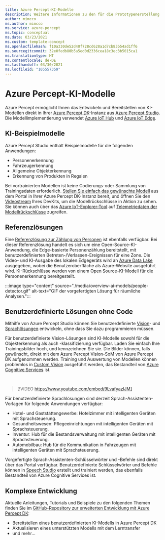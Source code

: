 ```yaml
---
title: Azure Percept-KI-Modelle
description: Weitere Informationen zu den für die Prototypenerstellung und Bereitstellung verfügbaren KI-Modellen
author: mimcco
ms.author: mimcco
ms.service: azure-percept
ms.topic: conceptual
ms.date: 03/23/2021
ms.custom: template-concept
ms.openlocfilehash: f10a330de52d40f728cd628a1d7cb83b54ad1ff6
ms.sourcegitcommit: 32e0fedb80b5a5ed0d2336cea18c3ec3b5015ca1
ms.translationtype: HT
ms.contentlocale: de-DE
ms.lasthandoff: 03/30/2021
ms.locfileid: "105557359"
---
```

# <a name="azure-percept-ai-models"></a>Azure Percept-KI-Modelle

Azure Percept ermöglicht Ihnen das Entwickeln und Bereitstellen von KI-Modellen direkt in Ihrer [Azure Percept DK](./overview-azure-percept-dk.md)-Instanz aus [Azure Percept Studio](https://go.microsoft.com/fwlink/?linkid=2135819). Die Modellimplementierung verwendet [Azure IoT Hub](https://azure.microsoft.com/services/iot-hub/) und [Azure IoT Edge](https://azure.microsoft.com/services/iot-edge/#iotedge-overview).

## <a name="sample-ai-models"></a>KI-Beispielmodelle

Azure Percept Studio enthält Beispielmodelle für die folgenden Anwendungen:

- Personenerkennung
- Fahrzeugerkennung
- Allgemeine Objekterkennung
- Erkennung von Produkten in Regalen

Bei vortrainierten Modellen ist keine Codierungs-oder Sammlung von Trainingsdaten erforderlich. [Stellen Sie einfach das gewünschte Modell](./how-to-deploy-model.md) aus dem Portal in Ihrer Azure Percept DK-Instanz bereit, und öffnen Sie den [Videostream](./how-to-view-video-stream.md) Ihres DevKits, um die Modellrückschlüsse in Aktion zu sehen. Sie können auch über das [Azure IoT-Explorer-Tool](https://github.com/Azure/azure-iot-explorer/releases) auf [Telemetriedaten der Modellrückschlüsse](./how-to-view-telemetry.md) zugreifen.

## <a name="reference-solutions"></a>Referenzlösungen

Eine [Referenzlösung zur Zählung von Personen](https://github.com/microsoft/Azure-Percept-Reference-Solutions/tree/main/people-detection-app) ist ebenfalls verfügbar. Bei dieser Referenzlösung handelt es sich um eine Open-Source-KI-Anwendung, die Edge-basierte Personenzählung bereitstellt, mit benutzerdefinierten Betreten-/Verlassen-Ereignissen für eine Zone. Die Video- und KI-Ausgabe des lokalen Edgegeräts wird an [Azure Data Lake](https://azure.microsoft.com/solutions/data-lake/) ausgegeben, wobei die Benutzeroberfläche als Azure-Website ausgeführt wird. KI-Rückschlüsse werden von einem Open Source-KI-Modell für die Personenerkennung bereitgestellt.

:::image type="content" source="./media/overview-ai-models/people-detector.gif" alt-text="GIF der vorgefertigten Lösung für räumliche Analysen.":::

## <a name="custom-no-code-solutions"></a>Benutzerdefinierte Lösungen ohne Code

Mithilfe von Azure Percept Studio können Sie benutzerdefinierte [Vision](./tutorial-nocode-vision.md)- und [Sprachlösungen](./tutorial-no-code-speech.md) entwickeln, ohne dass Sie dazu programmieren müssen.

Für benutzerdefinierte Vision-Lösungen sind KI-Modelle sowohl für die Objekterkennung als auch -klassifizierung verfügbar. Laden Sie einfach Ihre Trainingsbilder hoch, und kennzeichnen Sie sie. Die Bilder können, falls gewünscht, direkt mit dem Azure Percept Vision-SoM von Azure Percept DK aufgenommen werden. Training und Auswertung von Modellen können problemlos in [Custom Vision](https://www.customvision.ai/) ausgeführt werden, das Bestandteil von [Azure Cognitive Services](https://azure.microsoft.com/services/cognitive-services/#overview) ist.

</br>

> [!VIDEO https://www.youtube.com/embed/9LvafyazlJM]

Für benutzerdefinierte Sprachlösungen sind derzeit Sprach-Assistenten-Vorlagen für folgende Anwendungen verfügbar:

- Hotel- und Gaststättengewerbe: Hotelzimmer mit intelligenten Geräten mit Sprachsteuerung.
- Gesundheitswesen: Pflegeeinrichtungen mit intelligenten Geräten mit Sprachsteuerung.
- Inventur: Hub für die Bestandsverwaltung mit intelligenten Geräten mit Sprachsteuerung.
- Automobilbau: Hub für die Kommunikation in Fahrzeugen mit intelligenten Geräten mit Sprachsteuerung.

Vorgefertigte Sprach-Assistenten-Schlüsselwörter und -Befehle sind direkt über das Portal verfügbar. Benutzerdefinierte Schlüsselwörter und Befehle können in [Speech Studio](https://speech.microsoft.com/) erstellt und trainiert werden, das ebenfalls Bestandteil von Azure Cognitive Services ist.

## <a name="advanced-development"></a>Komplexe Entwicklung

Aktuelle Anleitungen, Tutorials und Beispiele zu den folgenden Themen finden Sie im [GitHub-Repository zur erweiterten Entwicklung mit Azure Percept DK](https://github.com/microsoft/azure-percept-advanced-development):

- Bereitstellen eines benutzerdefinierten KI-Modells in Azure Percept DK
- Aktualisieren eines unterstützten Modells mit dem Lerntransfer
- und mehr...
